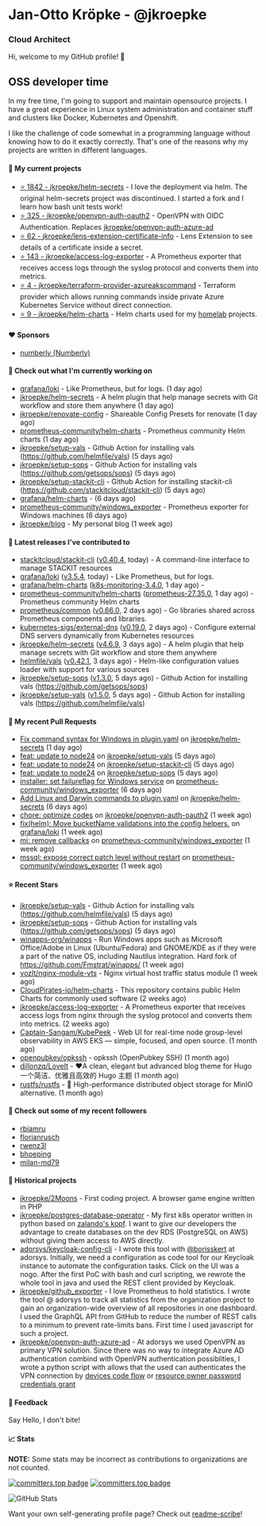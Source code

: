 # Jan-Otto Kröpke - @jkroepke
### Cloud Architect 

Hi, welcome to my GitHub profile! 👋

## OSS developer time
In my free time, I'm going to support and maintain opensource projects. I have a great experience in Linux system administration and container stuff and clusters like Docker, Kubernetes and Openshift.

I like the challenge of code somewhat in a programming language without knowing how to do it exactly correctly. That's one of the reasons why my projects are written in different languages.

#### 🌱 My current projects
- [⭐️ 1842 - jkroepke/helm-secrets](https://github.com/jkroepke/helm-secrets) - I love the deployment via helm. The original helm-secrets project was discontinued. I started a fork and I learn how bash unit tests work!
- [⭐️ 325 - jkroepke/openvpn-auth-oauth2](https://github.com/jkroepke/openvpn-auth-oauth2) - OpenVPN with OIDC Authentication. Replaces  [jkroepke/openvpn-auth-azure-ad](https://github.com/jkroepke/openvpn-auth-azure-ad) 
- [⭐️ 62 - jkroepke/lens-extension-certificate-info](https://github.com/jkroepke/lens-extension-certificate-info) - Lens Extension to see details of a certificate inside a secret.
- [⭐️ 143 - jkroepke/access-log-exporter](https://github.com/jkroepke/access-log-exporter) - A Prometheus exporter that receives access logs through the syslog protocol and converts them into metrics.
- [⭐️ 4 - jkroepke/terraform-provider-azureakscommand](https://github.com/jkroepke/terraform-provider-azureakscommand) - Terraform provider which allows running commands inside private Azure Kubernetes Service without direct connection.
- [⭐️ 9 - jkroepke/helm-charts](https://github.com/jkroepke/helm-charts) - Helm charts used for my [homelab](https://github.com/jkroepke/homelab) projects.

#### ❤️ Sponsors

- [numberly (Numberly)](https://github.com/numberly)


#### 👷 Check out what I'm currently working on

- [grafana/loki](https://github.com/grafana/loki) - Like Prometheus, but for logs. (1 day ago)
- [jkroepke/helm-secrets](https://github.com/jkroepke/helm-secrets) - A helm plugin that help manage secrets with Git workflow and store them anywhere (1 day ago)
- [jkroepke/renovate-config](https://github.com/jkroepke/renovate-config) - Shareable Config Presets for renovate (1 day ago)
- [prometheus-community/helm-charts](https://github.com/prometheus-community/helm-charts) - Prometheus community Helm charts (1 day ago)
- [jkroepke/setup-vals](https://github.com/jkroepke/setup-vals) - Github Action for installing vals (https://github.com/helmfile/vals) (5 days ago)
- [jkroepke/setup-sops](https://github.com/jkroepke/setup-sops) - Github Action for installing vals (https://github.com/getsops/sops) (5 days ago)
- [jkroepke/setup-stackit-cli](https://github.com/jkroepke/setup-stackit-cli) - Github Action for installing stackit-cli (https://github.com/stackitcloud/stackit-cli) (5 days ago)
- [grafana/helm-charts](https://github.com/grafana/helm-charts) -  (6 days ago)
- [prometheus-community/windows_exporter](https://github.com/prometheus-community/windows_exporter) - Prometheus exporter for Windows machines (6 days ago)
- [jkroepke/blog](https://github.com/jkroepke/blog) - My personal blog (1 week ago)

#### 🔭 Latest releases I've contributed to

- [stackitcloud/stackit-cli](https://github.com/stackitcloud/stackit-cli) ([v0.40.4](https://github.com/stackitcloud/stackit-cli/releases/tag/v0.40.4), today) - A command-line interface to manage STACKIT resources
- [grafana/loki](https://github.com/grafana/loki) ([v3.5.4](https://github.com/grafana/loki/releases/tag/v3.5.4), today) - Like Prometheus, but for logs.
- [grafana/helm-charts](https://github.com/grafana/helm-charts) ([k8s-monitoring-3.4.0](https://github.com/grafana/helm-charts/releases/tag/k8s-monitoring-3.4.0), 1 day ago) - 
- [prometheus-community/helm-charts](https://github.com/prometheus-community/helm-charts) ([prometheus-27.35.0](https://github.com/prometheus-community/helm-charts/releases/tag/prometheus-27.35.0), 1 day ago) - Prometheus community Helm charts
- [prometheus/common](https://github.com/prometheus/common) ([v0.66.0](https://github.com/prometheus/common/releases/tag/v0.66.0), 2 days ago) - Go libraries shared across Prometheus components and libraries.
- [kubernetes-sigs/external-dns](https://github.com/kubernetes-sigs/external-dns) ([v0.19.0](https://github.com/kubernetes-sigs/external-dns/releases/tag/v0.19.0), 2 days ago) - Configure external DNS servers dynamically from Kubernetes resources
- [jkroepke/helm-secrets](https://github.com/jkroepke/helm-secrets) ([v4.6.9](https://github.com/jkroepke/helm-secrets/releases/tag/v4.6.9), 3 days ago) - A helm plugin that help manage secrets with Git workflow and store them anywhere
- [helmfile/vals](https://github.com/helmfile/vals) ([v0.42.1](https://github.com/helmfile/vals/releases/tag/v0.42.1), 3 days ago) - Helm-like configuration values loader with support for various sources
- [jkroepke/setup-sops](https://github.com/jkroepke/setup-sops) ([v1.3.0](https://github.com/jkroepke/setup-sops/releases/tag/v1.3.0), 5 days ago) - Github Action for installing vals (https://github.com/getsops/sops)
- [jkroepke/setup-vals](https://github.com/jkroepke/setup-vals) ([v1.5.0](https://github.com/jkroepke/setup-vals/releases/tag/v1.5.0), 5 days ago) - Github Action for installing vals (https://github.com/helmfile/vals)

#### 🔨 My recent Pull Requests

- [Fix command syntax for Windows in plugin.yaml](https://github.com/jkroepke/helm-secrets/pull/588) on [jkroepke/helm-secrets](https://github.com/jkroepke/helm-secrets) (1 day ago)
- [feat: update to node24](https://github.com/jkroepke/setup-vals/pull/164) on [jkroepke/setup-vals](https://github.com/jkroepke/setup-vals) (5 days ago)
- [feat: update to node24](https://github.com/jkroepke/setup-stackit-cli/pull/67) on [jkroepke/setup-stackit-cli](https://github.com/jkroepke/setup-stackit-cli) (5 days ago)
- [feat: update to node24](https://github.com/jkroepke/setup-sops/pull/62) on [jkroepke/setup-sops](https://github.com/jkroepke/setup-sops) (5 days ago)
- [installer: set failureflag for Windows service](https://github.com/prometheus-community/windows_exporter/pull/2191) on [prometheus-community/windows_exporter](https://github.com/prometheus-community/windows_exporter) (6 days ago)
- [Add Linux and Darwin commands to plugin.yaml](https://github.com/jkroepke/helm-secrets/pull/574) on [jkroepke/helm-secrets](https://github.com/jkroepke/helm-secrets) (6 days ago)
- [chore: optimize codes](https://github.com/jkroepke/openvpn-auth-oauth2/pull/592) on [jkroepke/openvpn-auth-oauth2](https://github.com/jkroepke/openvpn-auth-oauth2) (1 week ago)
- [fix(helm): Move bucketName validations into the config helpers.](https://github.com/grafana/loki/pull/19051) on [grafana/loki](https://github.com/grafana/loki) (1 week ago)
- [mi: remove callbacks](https://github.com/prometheus-community/windows_exporter/pull/2188) on [prometheus-community/windows_exporter](https://github.com/prometheus-community/windows_exporter) (1 week ago)
- [mssql: expose correct patch level without restart](https://github.com/prometheus-community/windows_exporter/pull/2187) on [prometheus-community/windows_exporter](https://github.com/prometheus-community/windows_exporter) (1 week ago)

#### ⭐ Recent Stars

- [jkroepke/setup-vals](https://github.com/jkroepke/setup-vals) - Github Action for installing vals (https://github.com/helmfile/vals) (5 days ago)
- [jkroepke/setup-sops](https://github.com/jkroepke/setup-sops) - Github Action for installing vals (https://github.com/getsops/sops) (5 days ago)
- [winapps-org/winapps](https://github.com/winapps-org/winapps) -  Run Windows apps such as Microsoft Office/Adobe in Linux (Ubuntu/Fedora) and GNOME/KDE as if they were a part of the native OS, including Nautilus integration. Hard fork of https://github.com/Fmstrat/winapps/ (1 week ago)
- [vozlt/nginx-module-vts](https://github.com/vozlt/nginx-module-vts) - Nginx virtual host traffic status module (1 week ago)
- [CloudPirates-io/helm-charts](https://github.com/CloudPirates-io/helm-charts) - This repository contains public Helm Charts for commonly used software (2 weeks ago)
- [jkroepke/access-log-exporter](https://github.com/jkroepke/access-log-exporter) - A Prometheus exporter that receives access logs from nginx through the syslog protocol and converts them into metrics. (2 weeks ago)
- [Captain-Sangam/KubePeek](https://github.com/Captain-Sangam/KubePeek) - Web UI for real-time node group-level observability in AWS EKS — simple, focused, and open source. (1 month ago)
- [openpubkey/opkssh](https://github.com/openpubkey/opkssh) - opkssh (OpenPubkey SSH) (1 month ago)
- [dillonzq/LoveIt](https://github.com/dillonzq/LoveIt) - ❤️A clean, elegant but advanced blog theme for Hugo 一个简洁、优雅且高效的 Hugo 主题 (1 month ago)
- [rustfs/rustfs](https://github.com/rustfs/rustfs) - 🚀 High-performance distributed object storage for MinIO  alternative. (1 month ago)

#### 👯 Check out some of my recent followers

- [rbiamru](https://github.com/rbiamru)
- [florianrusch](https://github.com/florianrusch)
- [rwenz3l](https://github.com/rwenz3l)
- [bhoeping](https://github.com/bhoeping)
- [milan-md79](https://github.com/milan-md79)

#### 📜 Historical projects
- [jkroepke/2Moons](https://github.com/jkroepke/2Moons) - First coding project. A browser game engine written in PHP
- [jkroepke/postgres-database-operator](https://github.com/jkroepke/postgres-database-operator) - My first k8s operator written in python based on [zalando's kopf](https://github.com/zalando-incubator/kopf). I want to give our developers the advantage to create databases on the dev RDS (PostgreSQL on AWS) without giving them access to AWS directly.
- [adorsys/keycloak-config-cli](https://github.com/adorsys/keycloak-config-cli) - I wrote this tool with [@borisskert](https://github.com/borisskert) at adorsys. Initially, we need a configuration as code tool for our Keycloak instance to automate the configuration tasks. Click on the UI was a nogo. After the first PoC with bash and curl scripting, we rewrote the whole tool in java and used the REST client provided by Keycloak.
- [jkroepke/github_exporter](https://github.com/jkroepke/github_exporter) - I love Prometheus to hold statistics. I wrote the tool @ adorsys to track all statistics from the organization project to gain an organization-wide overview of all repositories in one dashboard. I used the GraphQL API from GitHub to reduce the number of REST calls to a minimum to prevent rate-limits bans. First time I used javascript for such a project.
- [jkroepke/openvpn-auth-azure-ad](https://github.com/jkroepke/openvpn-auth-azure-ad) - At adorsys we used OpenVPN as primary VPN solution. Since there was no way to integrate Azure AD authentication combind with OpenVPN authentication possiblities, I wrote a python script with allows that the used can authenticates the VPN connection by [devices code flow](https://docs.microsoft.com/en-us/azure/active-directory/develop/v2-oauth2-device-code) or [resource owner password credentials grant](https://docs.microsoft.com/en-us/azure/active-directory/develop/v2-oauth-ropc)

#### 💬 Feedback

Say Hello, I don't bite!

#### 📈 Stats

**NOTE:** Some stats may be incorrect as contributions to organizations
are not counted.

[![committers.top badge](https://user-badge.committers.top/germany/jkroepke.svg)](https://user-badge.committers.top/germany/jkroepke)
[![committers.top badge](https://user-badge.committers.top/germany_public/jkroepke.svg)](https://user-badge.committers.top/germany_public/jkroepke)

![GitHub Stats](https://github-readme-stats.vercel.app/api?username=jkroepke&count_private=false&theme=tokyonight&show_icons=true)

Want your own self-generating profile page? Check out [readme-scribe](https://github.com/muesli/readme-scribe)!
